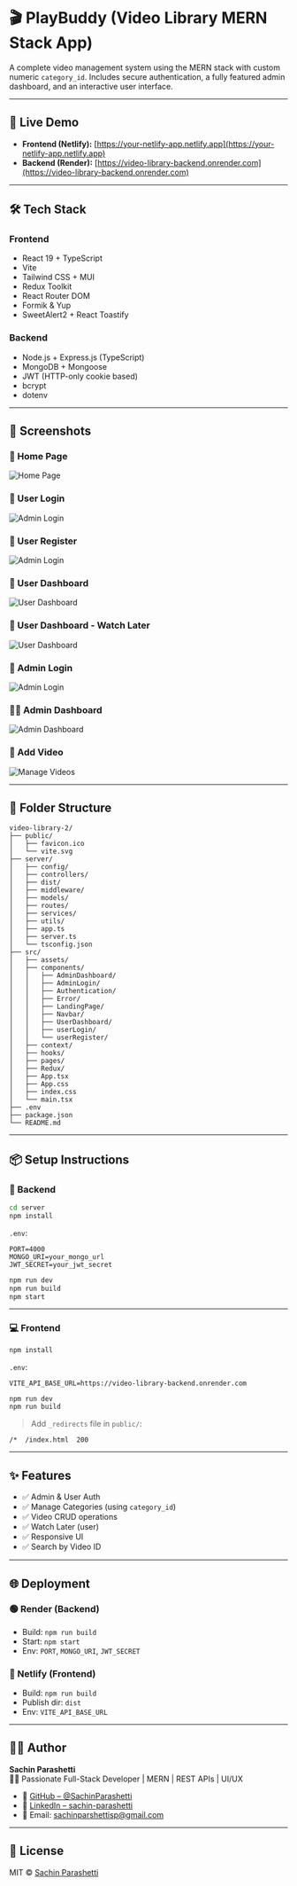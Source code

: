 # 🎬 PlayBuddy (Video Library MERN Stack App)

A complete video management system using the MERN stack with custom numeric `category_id`. Includes secure authentication, a fully featured admin dashboard, and an interactive user interface.

---

## 🚀 Live Demo

- **Frontend (Netlify):** [https://your-netlify-app.netlify.app](https://your-netlify-app.netlify.app)
- **Backend (Render):** [https://video-library-backend.onrender.com](https://video-library-backend.onrender.com)

---

## 🛠 Tech Stack

### Frontend
- React 19 + TypeScript
- Vite
- Tailwind CSS + MUI
- Redux Toolkit
- React Router DOM
- Formik & Yup
- SweetAlert2 + React Toastify

### Backend
- Node.js + Express.js (TypeScript)
- MongoDB + Mongoose
- JWT (HTTP-only cookie based)
- bcrypt
- dotenv

---

## 📸 Screenshots

### 🔐 Home Page  
![Home Page](home.png)

### 🔐 User Login  
![Admin Login](user-login.png)

### 🔐 User Register  
![Admin Login](user-register.png)

### 👥 User Dashboard  
![User Dashboard](user-dashboard.png)

### 👥 User Dashboard - Watch Later  
![User Dashboard](watch-later.png)

### 🔐 Admin Login  
![Admin Login](admin-login.png)

### 🧑‍💼 Admin Dashboard  
![Admin Dashboard](admin-dashboard.png)

### 📂 Add Video  
![Manage Videos](add-video.png)



---

## 📁 Folder Structure

```
video-library-2/
├── public/
│   ├── favicon.ico
│   └── vite.svg
├── server/
│   ├── config/
│   ├── controllers/
│   ├── dist/
│   ├── middleware/
│   ├── models/
│   ├── routes/
│   ├── services/
│   ├── utils/
│   ├── app.ts
│   ├── server.ts
│   └── tsconfig.json
├── src/
│   ├── assets/
│   ├── components/
│   │   ├── AdminDashboard/
│   │   ├── AdminLogin/
│   │   ├── Authentication/
│   │   ├── Error/
│   │   ├── LandingPage/
│   │   ├── Navbar/
│   │   ├── UserDashboard/
│   │   ├── userLogin/
│   │   └── userRegister/
│   ├── context/
│   ├── hooks/
│   ├── pages/
│   ├── Redux/
│   ├── App.tsx
│   ├── App.css
│   ├── index.css
│   └── main.tsx
├── .env
├── package.json
└── README.md

```



---

## 📦 Setup Instructions

### 🔧 Backend

```bash
cd server
npm install
```

`.env`:
```
PORT=4000
MONGO_URI=your_mongo_url
JWT_SECRET=your_jwt_secret
```

```bash
npm run dev    
npm run build   
npm start       
```

---

### 💻 Frontend

```bash
npm install
```

`.env`:
```
VITE_API_BASE_URL=https://video-library-backend.onrender.com
```

```bash
npm run dev    
npm run build   
```

> Add `_redirects` file in `public/`:
```
/*  /index.html  200
```

---

## ✨ Features

- ✅ Admin & User Auth
- ✅ Manage Categories (using `category_id`)
- ✅ Video CRUD operations
- ✅ Watch Later (user)
- ✅ Responsive UI
- ✅ Search by Video ID

---

## 🌐 Deployment

### 🟢 Render (Backend)
- Build: `npm run build`
- Start: `npm start`
- Env: `PORT`, `MONGO_URI`, `JWT_SECRET`

### 🔵 Netlify (Frontend)
- Build: `npm run build`
- Publish dir: `dist`
- Env: `VITE_API_BASE_URL`

---

## 🙋‍♂️ Author  
**Sachin Parashetti**  
🧑‍💻 Passionate Full-Stack Developer | MERN | REST APIs | UI/UX

- 📎 [GitHub – @SachinParashetti](https://github.com/SachinParashetti)
- 📎 [LinkedIn – sachin-parashetti](https://www.linkedin.com/in/sachin-parashetti-99b255259/)
- 📧 Email: [sachinparshettisp@gmail.com](mailto:sachinparshettisp@gmail.com)
---

## 📃 License

MIT © [Sachin Parashetti](https://github.com/SachinParashetti)